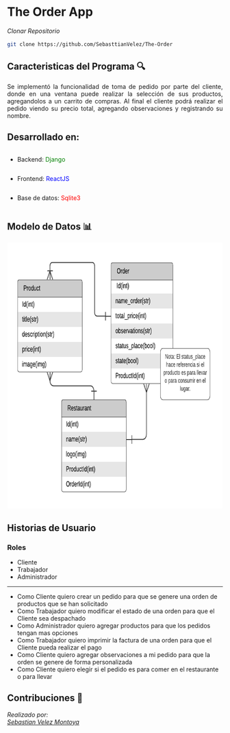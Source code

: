 # The Order App

*Clonar Repositorio*

```bash
git clone https://github.com/SebasttianVelez/The-Order
```


## Caracteristicas del Programa :mag:

<p align="justify">
Se implementó la funcionalidad de toma de pedido por parte del cliente, donde en una ventana puede realizar la selección de sus productos, agregandolos a un carrito de compras. Al final el cliente podrá realizar el pedido viendo su precio total, agregando observaciones y registrando su nombre.
</p>


## Desarrollado en:

<ul>
    <li>Backend: <p style="color:green; display: inline-block">Django</p></li>
    <li>Frontend: <p style="color:blue; display: inline-block">ReactJS</p></li>
    <li>Base de datos: <p style="color:red; display: inline-block">Sqlite3</p></li>
</ul>



## Modelo de Datos :bar_chart:
<p align="center">
  <img width="785" height="621" src="https://raw.githubusercontent.com/SebasttianVelez/The-Order/master/assets/diagram.png">
</p>

## Historias de Usuario

### Roles

* Cliente
* Trabajador
* Administrador
---
* Como Cliente quiero crear un pedido para que se genere una orden de productos que se han solicitado
* Como Trabajador quiero modificar el estado de una orden para que el Cliente sea despachado
* Como Administrador quiero agregar productos para que los pedidos tengan mas opciones
* Como Trabajador quiero imprimir la factura de una orden para que el Cliente pueda realizar el pago
* Como Cliente quiero agregar observaciones a mi pedido para que la orden se genere de forma personalizada
* Como Cliente quiero elegir si el pedido es para comer en el restaurante o para llevar

## Contribuciones :busts_in_silhouette:

*Realizado por:* \
*[Sebastian Velez Montoya](https://github.com/sebasttianvelez)*

